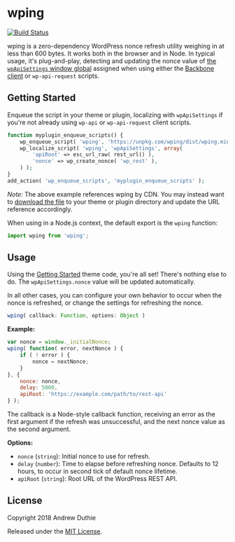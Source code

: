 # wping

[![Build Status](https://travis-ci.org/aduth/wping.svg?branch=master)](https://travis-ci.org/aduth/wping)

wping is a zero-dependency WordPress nonce refresh utility weighing in at less than 600 bytes. It works both in the browser and in Node. In typical usage, it's plug-and-play, detecting and updating the nonce value of [the `wpApiSettings` window global](https://developer.wordpress.org/rest-api/using-the-rest-api/authentication/) assigned when using either the [Backbone client](https://developer.wordpress.org/rest-api/using-the-rest-api/backbone-javascript-client/) or `wp-api-request` scripts.

## Getting Started

Enqueue the script in your theme or plugin, localizing with `wpApiSettings` if you're not already using `wp-api` or `wp-api-request` client scripts.

```php
function myplugin_enqueue_scripts() {
	wp_enqueue_script( 'wping', 'https://unpkg.com/wping/dist/wping.min.js' );
	wp_localize_script( 'wping', 'wpApiSettings', array(
		'apiRoot' => esc_url_raw( rest_url() ),
		'nonce' => wp_create_nonce( 'wp_rest' ),
	) );
}
add_action( 'wp_enqueue_scripts', 'myplugin_enqueue_scripts' );
```

_Note:_ The above example references wping by CDN. You may instead want to [download the file](https://unpkg.com/wping/dist/wping.min.js) to your theme or plugin directory and update the URL reference accordingly.

When using in a Node.js context, the default export is the `wping` function:

```js
import wping from 'wping';
```

## Usage

Using the [Getting Started](#getting-started) theme code, you're all set! There's nothing else to do. The `wpApiSettings.nonce` value will be updated automatically.

In all other cases, you can configure your own behavior to occur when the nonce is refreshed, or change the settings for refreshing the nonce.

```js
wping( callback: Function, options: Object )
```

**Example:**

```js
var nonce = window._initialNonce;
wping( function( error, nextNonce ) {
	if ( ! error ) {
		nonce = nextNonce;
	}
}, {
	nonce: nonce,
	delay: 5000,
	apiRoot: 'https://example.com/path/to/rest-api'
} );
```

The callback is a Node-style callback function, receiving an error as the first argument if the refresh was unsuccessful, and the next nonce value as the second argument.

**Options:**

- `nonce` (`string`): Initial nonce to use for refresh.
- `delay` (`number`): Time to elapse before refreshing nonce. Defaults to 12 hours, to occur in second tick of default nonce lifetime.
- `apiRoot` (`string`): Root URL of the WordPress REST API.

## License

Copyright 2018 Andrew Duthie

Released under the [MIT License](https://github.com/aduth/wping/tree/master/LICENSE.md).

